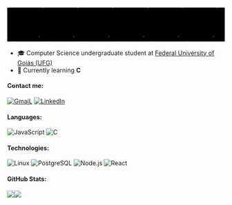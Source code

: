 ![Header](https://github.com/geovannacas/geovannacas/blob/main/Header.gif)

- 🎓 Computer Science undergraduate student at [Federal University of Goiás (UFG)](https://inf.ufg.br/p/30138-ciencia-da-computacao)
- 🌱  Currently learning **C**

#### Contact me:
[![GmaiL](https://img.shields.io/badge/-Gmail-000?&logo=Gmail)](mailto:geovannacunha31@gmail.com)
[![LinkedIn](https://img.shields.io/badge/-Linkedin-000?&logo=Linkedin)](https://linkedin.com/in/geovanna-cunha) 

#### Languages:

![JavaScript](https://img.shields.io/badge/-JavaScript-000?&logo=JavaScript)
![C](https://img.shields.io/badge/-C-000?&logo=C)

#### Technologies:
![Linux](https://img.shields.io/badge/-Linux-000?&logo=Linux)
![PostgreSQL](https://img.shields.io/badge/-PostgreSQL-000?&logo=PostgreSQL)
![Node.js](https://img.shields.io/badge/-Node.js-000?&logo=node.js)
![React](https://img.shields.io/badge/-React-000?&logo=React)

#### GitHub Stats:

<img height="137px" src="https://github-readme-stats.vercel.app/api?username=geovannacas&hide_title=true&hide_border=true&show_icons=true&include_all_commits=true&count_private=true&line_height=21&text_color=000&icon_color=000&bg_color=0,ea6161,ffc64d,fffc4d,52fa5a&theme=graywhite" /><img height="137px" src="https://github-readme-stats.vercel.app/api/top-langs/?username=geovannacas&hide=html&hide_title=true&hide_border=true&layout=compact&langs_count=6&exclude_repo=comp426,Redventures-Movie-Quotes&text_color=000&icon_color=fff&bg_color=0,52fa5a,4dfcff,c64dff&theme=graywhite" />


